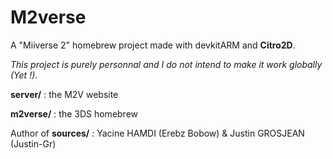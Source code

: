 # M2verse
A "Miiverse 2" homebrew project made with devkitARM and **Citro2D**.

*This project is purely personnal and I do not intend to make it work globally (Yet !).*

**server/** : the M2V website

**m2verse/** : the 3DS homebrew



Author of **sources/** : Yacine HAMDI (Erebz Bobow) & Justin GROSJEAN (Justin-Gr)
